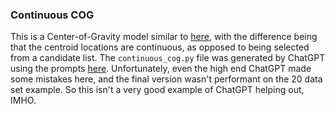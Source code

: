 ### Continuous COG

This is a Center-of-Gravity model similar to 
[here](https://github.com/ticdat/ticdat/tree/master/examples/expert_section/cog), with
the difference being that the centroid locations are continuous, as opposed to being 
selected from a candidate list. The `continuous_cog.py` file was generated by ChatGPT
using the prompts 
[here](https://chatgpt.com/share/67a256fd-73ac-8005-a5b5-b5de955d5f37). Unfortunately, 
even the high end ChatGPT made some mistakes here, and the final version wasn't performant 
on the 20 data set example. So this isn't a very good example of ChatGPT helping out, IMHO.